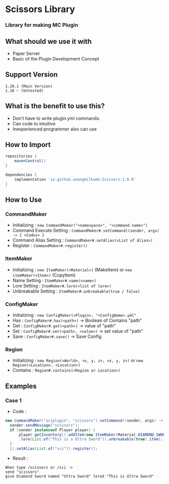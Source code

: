 # Scissors Library
### Library for making MC Plugin

## What should we use it with
- Paper Server
- Basic of the Plugin Development Concept

## Support Version
```
1.20.1 (Main Version)
1.16 ~ (Untested)
``` 

## What is the benefit to use this?
- Don't have to write plugin.yml commands:
- Can code to intuitive
- Inexperienced programmer also can use


## How to Import
```gradle 
repositories {
    mavenCentral()
}

dependencies {
    implementation 'io.github.unongmilkumk:Scissors:1.0.0'
}
```

## How to Use

### CommandMaker
- Initializing : ```new CommandMaker("<namespace>", "<command name>")```
- Command Execute Setting : ```CommandMaker#.setCommand((sender, args) -> { <Codes> }```
- Command Alias Setting : ```CommandMaker#.setAlias(<List of Alias>)```
- Register : ```CommandMaker#.register()```

### ItemMaker
- Initializing : ```new ItemMaker(<Material>)``` (MakeItem) or ```new itemMaker(<Item>)``` (CopyItem)
- Name Setting : ```ItemMaker#.name(<name>)```
- Lore Setting : ```ItemMaker#.lore(<list of lore>)```
- Unbreakable Setting : ```ItemMaker#.unbreakable(true / false)```

### ConfigMaker
- Initializing : ```new ConfigMaker(<Plugin>, "<ConfigName>.yml"```
- Has : ```ConfigMaker#.has(<path>)``` -> Boolean of Contains "path"
- Get : ```ConfigMaker#.get(<path>)``` -> value of "path"
- Set : ```ConfigMaker#.set(<path>, <value>)``` -> set value of "path"
- Save : ```ConfigMaker#.save()``` -> Save Config

### Region
- Initializing : ```new Region(<World>, <x, y, z>, <x, y, z>)``` or ```new Region(<Location>, <Location>)```
- Contains : ```Region#.contains(<Region or Location>)```


## Examples

### Case 1
- Code : 
```java 
new CommandMaker("sciplugin", "scissors").setCommand((sender, args) -> {
  sender.sendMessage("scissors");
  if (sender instanceof Player player) {
      player.getInventory().addItem(new ItemMaker(Material.DIAMOND_SWORD).name("Ultra Sword")
      .lore(List.of("This is a Ultra Sword")).unbreakable(true).item);
  }
  }).setAlias(List.of("sci")).register();
```
- Result : 
``` 
When type /scissors or /sci -> 
send "scissors"
give Diamond Sword named "Ultra Sword" lored "This is Ultra Sword"
```
